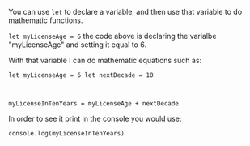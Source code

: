 You can use `let` to declare a variable, and then use that variable to do mathematic functions. 

<code>let myLicenseAge = 6</code> 
the code above is declaring the varialbe "myLicenseAge" and setting it equal to 6.

With that variable I can do mathematic equations such as:

<code>let myLicenseAge = 6
let nextDecade = 10

myLicenseInTenYears = myLicenseAge + nextDecade</code>

In order to see it print in the console you would use:

<code>console.log(myLicenseInTenYears)</code>

